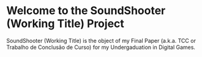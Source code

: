 # Welcome to the SoundShooter (Working Title) Project

SoundShooter (Working Title) is the object of my Final Paper (a.k.a. TCC or Trabalho de Conclusão de Curso) for my Undergaduation in Digital Games.